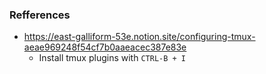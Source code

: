 ### Refferences
- https://east-galliform-53e.notion.site/configuring-tmux-aeae969248f54cf7b0aaeacec387e83e
    - Install tmux plugins with `CTRL-B + I`

